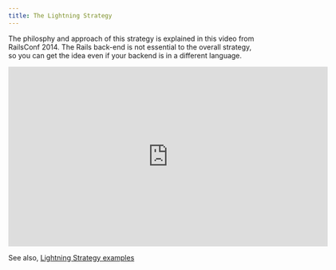 ```yaml
---
title: The Lightning Strategy
---
```


The philosphy and approach of this strategy is explained in this video from RailsConf 2014. The Rails back-end is not essential to the overall strategy, so you can get the idea even if your backend is in a different language.

<iframe width="640" height="360" src="https://www.youtube.com/embed/QZVYP3cPcWQ" frameborder="0" allowfullscreen></iframe>

See also, [Lightning Strategy examples](../lightning-strategy-examples)
